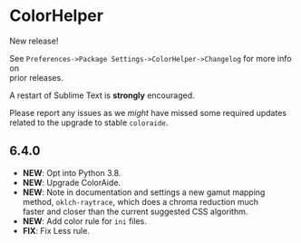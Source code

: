# ColorHelper

New release!

See `Preferences->Package Settings->ColorHelper->Changelog` for more info on  
prior releases.

A restart of Sublime Text is **strongly** encouraged.

Please report any issues as we _might_ have missed some required updates  
related to the upgrade to stable `coloraide`.

## 6.4.0

-   **NEW**: Opt into Python 3.8.
-   **NEW**: Upgrade ColorAide.
-   **NEW**: Note in documentation and settings a new gamut mapping  
    method, `oklch-raytrace`, which does a chroma reduction much  
    faster and closer than the current suggested CSS algorithm.
-   **NEW**: Add color rule for `ini` files.
-   **FIX**: Fix Less rule.
